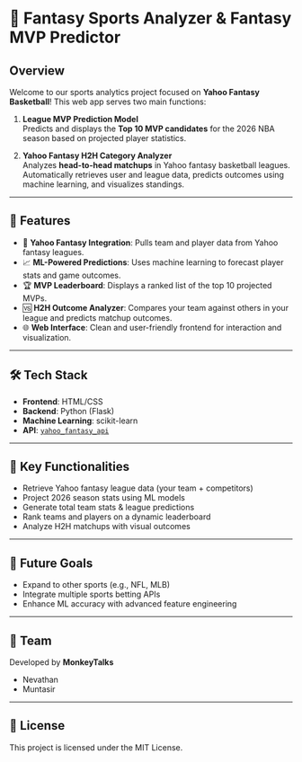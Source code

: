 # 🏀 Fantasy Sports Analyzer & Fantasy MVP Predictor

## Overview

Welcome to our sports analytics project focused on **Yahoo Fantasy Basketball**! This web app serves two main functions:

1. **League MVP Prediction Model**  
   Predicts and displays the **Top 10 MVP candidates** for the 2026 NBA season based on projected player statistics.

2. **Yahoo Fantasy H2H Category Analyzer**  
   Analyzes **head-to-head matchups** in Yahoo fantasy basketball leagues. Automatically retrieves user and league data, predicts outcomes using machine learning, and visualizes standings.

---

## 🔮 Features

- 🔗 **Yahoo Fantasy Integration**: Pulls team and player data from Yahoo fantasy leagues.
- 📈 **ML-Powered Predictions**: Uses machine learning to forecast player stats and game outcomes.
- 🏆 **MVP Leaderboard**: Displays a ranked list of the top 10 projected MVPs.
- 🆚 **H2H Outcome Analyzer**: Compares your team against others in your league and predicts matchup outcomes.
- 🌐 **Web Interface**: Clean and user-friendly frontend for interaction and visualization.

---

## 🛠 Tech Stack

- **Frontend**: HTML/CSS  
- **Backend**: Python (Flask)  
- **Machine Learning**: scikit-learn  
- **API**: [`yahoo_fantasy_api`](https://github.com/rosskyle/yahoo_fantasy_api)

---

## 📌 Key Functionalities

- Retrieve Yahoo fantasy league data (your team + competitors)
- Project 2026 season stats using ML models
- Generate total team stats & league predictions
- Rank teams and players on a dynamic leaderboard
- Analyze H2H matchups with visual outcomes

---

## 🚧 Future Goals

- Expand to other sports (e.g., NFL, MLB)
- Integrate multiple sports betting APIs
- Enhance ML accuracy with advanced feature engineering

---

## 👥 Team

Developed by **MonkeyTalks**  
- Nevathan  
- Muntasir  

---

## 📄 License

This project is licensed under the MIT License.

